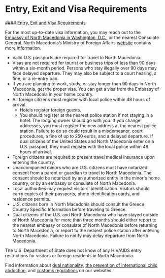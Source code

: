 # Entry, Exit and Visa Requirements

[#### Entry, Exit and Visa Requirements](javascript:void(0); "Entry, Exit and Visa Requirements")

For the most up-to-date visa information, you may reach out to the [Embassy of North Macedonia in Washington, D.C.,](https://washington.mfa.gov.mk/en) or the nearest Consulate General. North Macedonia’s Ministry of Foreign Affairs [website](https://www.mfa.gov.mk/en/) contains more information.

* Valid U.S. passports are required for travel to North Macedonia.
* Visas are not required for tourist or business trips of less than 90 days within a six-month period. Persons who stay illegally over 90 days may face delayed departure. They may also be subject to a court hearing, a fine, or a re-entry ban.
* If you are planning to work, study, or stay longer than 90 days in North Macedonia, get the proper visa. You can get a visa from the Embassy of North Macedonia in your home country.
* All foreign citizens must register with local police within 48 hours of arrival.
  + Hotels register foreign guests.
  + You should register at the nearest police station if not staying in a hotel. The lodging owner should go with you. If you change addresses, you must register the new address at the nearest police station. Failure to do so could result in a misdemeanor, court procedures, a fine of up to 250 euros, and a delayed departure. If dual citizens of the United States and North Macedonia enter on a U.S. passport, they must register with the local police within 48 hours of arrival.
* Foreign citizens are required to present travel medical insurance upon entering the country.
* Unaccompanied minors who are U.S. citizens must have notarized consent from a parent or guardian to travel to North Macedonia. The consent should be notarized by an authorized entity in the minor's home country, or by an embassy or consulate of North Macedonia.
* Local authorities may request visitors’ identification. Visitors should carry copies of their passports, photo identification cards, and residence permits.
* U.S. citizens born in North Macedonia should consult the Greece Country Specific Information before traveling to Greece.
* Dual citizens of the U.S. and North Macedonia who have stayed outside of North Macedonia for more than three months should either report to the nearest embassy or consulate of North Macedonia before returning to North Macedonia, or report to the nearest police station after entering North Macedonia. Failure to notify may delay departure from North Macedonia.

The U.S. Department of State does not know of any HIV/AIDS entry restrictions for visitors or foreign residents in North Macedonia.

Find information about [dual nationality](https://travel.state.gov/content/travel/en/international-travel/before-you-go/travelers-with-special-considerations/Dual-Nationality-Travelers.html), [the prevention of international child abduction](https://travel.state.gov/content/travel/en/International-Parental-Child-Abduction/prevention.html), and [customs regulations](https://travel.state.gov/content/travel/en/international-travel/before-you-go/customs-and-import.html) on our websites.